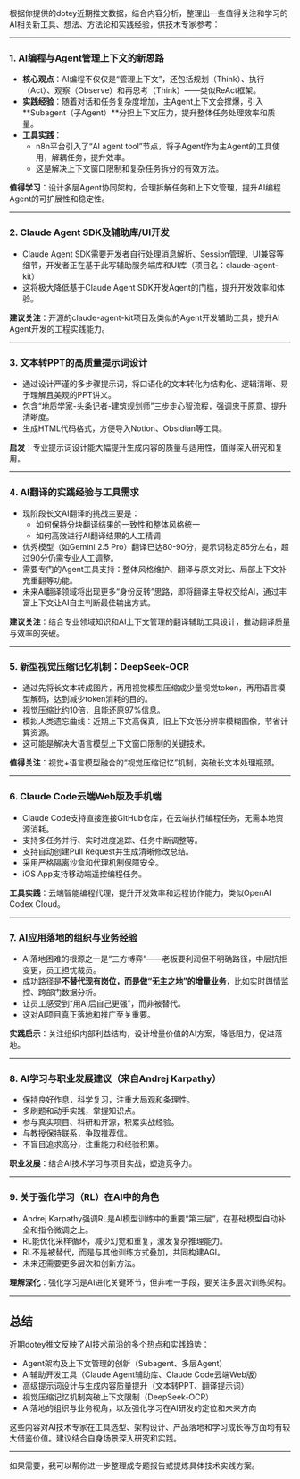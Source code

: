 根据你提供的dotey近期推文数据，结合内容分析，整理出一些值得关注和学习的AI相关新工具、想法、方法论和实践经验，供技术专家参考：

---

### 1. AI编程与Agent管理上下文的新思路  
- **核心观点**：AI编程不仅仅是“管理上下文”，还包括规划（Think）、执行（Act）、观察（Observe）和再思考（Think）——类似ReAct框架。  
- **实践经验**：随着对话和任务复杂度增加，主Agent上下文会撑爆，引入**Subagent（子Agent）**分担上下文压力，提升整体任务处理效率和质量。  
- **工具实践**：  
  - n8n平台引入了“AI agent tool”节点，将子Agent作为主Agent的工具使用，解耦任务，提升效率。  
  - 这是解决上下文窗口限制和复杂任务拆分的有效方法。  

**值得学习**：设计多层Agent协同架构，合理拆解任务和上下文管理，提升AI编程Agent的可扩展性和稳定性。

---

### 2. Claude Agent SDK及辅助库/UI开发  
- Claude Agent SDK需要开发者自行处理消息解析、Session管理、UI兼容等细节，开发者正在基于此写辅助服务端库和UI库（项目名：claude-agent-kit）  
- 这将极大降低基于Claude Agent SDK开发Agent的门槛，提升开发效率和体验。  

**建议关注**：开源的claude-agent-kit项目及类似的Agent开发辅助工具，提升AI Agent开发的工程实践能力。

---

### 3. 文本转PPT的高质量提示词设计  
- 通过设计严谨的多步骤提示词，将口语化的文本转化为结构化、逻辑清晰、易于理解且美观的PPT讲义。  
- 包含“地质学家-头条记者-建筑规划师”三步走心智流程，强调忠于原意、提升清晰度。  
- 生成HTML代码格式，方便导入Notion、Obsidian等工具。  

**启发**：专业提示词设计能大幅提升生成内容的质量与适用性，值得深入研究和复用。

---

### 4. AI翻译的实践经验与工具需求  
- 现阶段长文AI翻译的挑战主要是：  
  - 如何保持分块翻译结果的一致性和整体风格统一  
  - 如何高效进行AI翻译结果的人工精调  
- 优秀模型（如Gemini 2.5 Pro）翻译已达80-90分，提示词稳定85分左右，超过90分仍需专业人工调整。  
- 需要专门的Agent工具支持：整体风格维护、翻译与原文对比、局部上下文补充重翻等功能。  
- 未来AI翻译领域将出现更多“身份反转”思路，即将翻译主导权交给AI，通过丰富上下文让AI自主判断最佳输出方式。  

**建议关注**：结合专业领域知识和AI上下文管理的翻译辅助工具设计，推动翻译质量与效率的突破。

---

### 5. 新型视觉压缩记忆机制：DeepSeek-OCR  
- 通过先将长文本转成图片，再用视觉模型压缩成少量视觉token，再用语言模型解码，达到减少token消耗的目的。  
- 视觉压缩比约10倍，且能还原97%信息。  
- 模拟人类遗忘曲线：近期上下文高保真，旧上下文低分辨率模糊图像，节省计算资源。  
- 这可能是解决大语言模型上下文窗口限制的关键技术。  

**值得关注**：视觉+语言模型融合的“视觉压缩记忆”机制，突破长文本处理瓶颈。

---

### 6. Claude Code云端Web版及手机端  
- Claude Code支持直接连接GitHub仓库，在云端执行编程任务，无需本地资源消耗。  
- 支持多任务并行、实时进度追踪、任务中断调整等。  
- 支持自动创建Pull Request并生成清晰修改总结。  
- 采用严格隔离沙盒和代理机制保障安全。  
- iOS App支持移动端遥控编程任务。  

**工具实践**：云端智能编程代理，提升开发效率和远程协作能力，类似OpenAI Codex Cloud。

---

### 7. AI应用落地的组织与业务经验  
- AI落地困难的根源之一是“三方博弈”——老板要利润但不明确路径，中层抗拒变更，员工担忧裁员。  
- 成功路径是**不替代现有岗位，而是做“无主之地”的增量业务**，比如实时舆情监控、跨部门数据分析。  
- 让员工感受到“用AI后自己更强”，而非被替代。  
- 这对AI项目真正落地和推广至关重要。  

**实践启示**：关注组织内部利益结构，设计增量价值的AI方案，降低阻力，促进落地。

---

### 8. AI学习与职业发展建议（来自Andrej Karpathy）  
- 保持良好作息，科学复习，注重大局观和条理性。  
- 多刷题和动手实践，掌握知识点。  
- 参与真实项目、科研和开源，积累实战经验。  
- 与教授保持联系，争取推荐信。  
- 不盲目追求高分，注重能力和经验积累。  

**职业发展**：结合AI技术学习与项目实战，塑造竞争力。

---

### 9. 关于强化学习（RL）在AI中的角色  
- Andrej Karpathy强调RL是AI模型训练中的重要“第三层”，在基础模型自动补全和指令微调之上。  
- RL能优化采样循环，减少幻觉和重复，激发复杂推理能力。  
- RL不是被替代，而是与其他训练方式叠加，共同构建AGI。  
- 未来还需要更多层次和创新方法。  

**理解深化**：强化学习是AI进化关键环节，但非唯一手段，要关注多层次训练架构。

---

## 总结  
近期dotey推文反映了AI技术前沿的多个热点和实践趋势：  
- Agent架构及上下文管理的创新（Subagent、多层Agent）  
- AI辅助开发工具（Claude Agent辅助库、Claude Code云端Web版）  
- 高级提示词设计与生成内容质量提升（文本转PPT、翻译提示词）  
- 视觉压缩记忆机制突破上下文限制（DeepSeek-OCR）  
- AI落地的组织与业务视角，以及强化学习在AI研发的定位和未来方向  

这些内容对AI技术专家在工具选型、架构设计、产品落地和学习成长等方面均有较大借鉴价值。建议结合自身场景深入研究和实践。

---

如果需要，我可以帮你进一步整理成专题报告或提炼具体技术实践方案。